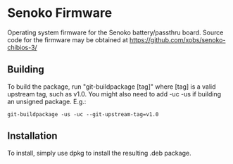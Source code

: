 Senoko Firmware
=================

Operating system firmware for the Senoko battery/passthru board.  Source code
for the firmware may be obtained at https://github.com/xobs/senoko-chibios-3/

Building
------------

To build the package, run "git-buildpackage [tag]" where [tag] is a valid
upstream tag, such as v1.0.  You might also need to add -uc -us if building
an unsigned package.  E.g.:

    git-buildpackage -us -uc --git-upstream-tag=v1.0


Installation
------------

To install, simply use dpkg to install the resulting .deb package.
